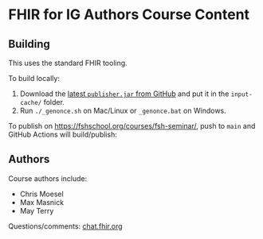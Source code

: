 # FHIR for IG Authors Course Content

## Building

This uses the standard FHIR tooling.

To build locally:

1. Download the [latest `publisher.jar` from GitHub](https://github.com/HL7/fhir-ig-publisher/releases) and put it in the `input-cache/` folder.
2. Run `./_genonce.sh` on Mac/Linux or `_genonce.bat` on Windows.

To publish on <https://fshschool.org/courses/fsh-seminar/>, push to `main` and GitHub Actions will build/publish:

## Authors

Course authors include:

- Chris Moesel
- Max Masnick
- May Terry

Questions/comments: [chat.fhir.org](https://chat.fhir.org/#narrow/stream/322131-fsh-courses)